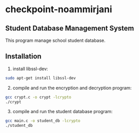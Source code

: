# checkpoint-noammirjani
## Student Database Management System
This program manage school student database.

## Installation
1. install libssl-dev:
```bash
sudo apt-get install libssl-dev
```

2. compile and run the encryption and decryption program:
```bash
gcc crypt.c -o crypt -lcrypto
./crypt
```

3. compile and run the student database program:
```bash
gcc main.c -o student_db -lcrypto
./student_db
```
